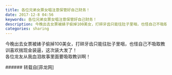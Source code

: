 ```yaml
---
title: 各位兄弟女票女唱注意保管好自己财务！
date: 2017-12-8 04:56
keywords: 各位兄弟女票女唱注意保管好自己财务！
description: 今晚出去女票被婊子偷掉100美女，打碎牙齿只能往肚子里咽，也怪自己不吸取教训喜欢揣现金装逼，这次装大发了！各位龙友从我血泪故事里面要吸取教训啊！
categories: sharing
---
```

<td class="t_f" id="postmessage_1020571">

今晚出去女票被婊子偷掉100美女，打碎牙齿只能往肚子里咽，也怪自己不吸取教训喜欢揣现金装逼，这次装大发了！<br/>
各位龙友从我血泪故事里面要吸取教训啊！<br/>
</td>
###### 转载自[菲龙网]